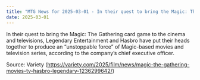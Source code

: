 ```yaml
---
title: "MTG News for 2025-03-01 - In their quest to bring the Magic: The Gathering c..."
date: 2025-03-01
---
```


In their quest to bring the Magic: The Gathering card game to the cinema and televisions, Legendary Entertainment and Hasbro have put their heads together to produce an “unstoppable force” of Magic-based movies and television series, according to the company’s chief executive officer.

Source: Variety (https://variety.com/2025/film/news/magic-the-gathering-movies-tv-hasbro-legendary-1236299642/)
